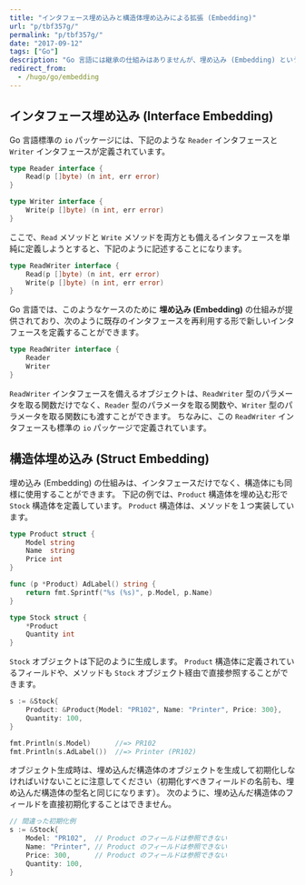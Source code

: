 ```yaml
---
title: "インタフェース埋め込みと構造体埋め込みによる拡張 (Embedding)"
url: "p/tbf357g/"
permalink: "p/tbf357g/"
date: "2017-09-12"
tags: ["Go"]
description: "Go 言語には継承の仕組みはありませんが、埋め込み (Embedding) という仕組みによって型の拡張（結合）を行うことができます。"
redirect_from:
  - /hugo/go/embedding
---
```


インタフェース埋め込み (Interface Embedding)
----

Go 言語標準の `io` パッケージには、下記のような `Reader` インタフェースと `Writer` インタフェースが定義されています。

~~~ go
type Reader interface {
	Read(p []byte) (n int, err error)
}

type Writer interface {
	Write(p []byte) (n int, err error)
}
~~~

ここで、`Read` メソッドと `Write` メソッドを両方とも備えるインタフェースを単純に定義しようとすると、下記のように記述することになります。

~~~ go
type ReadWriter interface {
	Read(p []byte) (n int, err error)
	Write(p []byte) (n int, err error)
}
~~~

Go 言語では、このようなケースのために __埋め込み (Embedding)__ の仕組みが提供されており、次のように既存のインタフェースを再利用する形で新しいインタフェースを定義することができます。

~~~ go
type ReadWriter interface {
	Reader
	Writer
}
~~~

`ReadWriter` インタフェースを備えるオブジェクトは、`ReadWriter` 型のパラメータを取る関数だけでなく、`Reader` 型のパラメータを取る関数や、`Writer` 型のパラメータを取る関数にも渡すことができます。
ちなみに、この `ReadWriter` インタフェースも標準の `io` パッケージで定義されています。


構造体埋め込み (Struct Embedding)
----

埋め込み (Embedding) の仕組みは、インタフェースだけでなく、構造体にも同様に使用することができます。
下記の例では、`Product` 構造体を埋め込む形で `Stock` 構造体を定義しています。
`Product` 構造体は、メソッドを１つ実装しています。

~~~ go
type Product struct {
	Model string
	Name  string
	Price int
}

func (p *Product) AdLabel() string {
	return fmt.Sprintf("%s (%s)", p.Model, p.Name)
}

type Stock struct {
	*Product
	Quantity int
}
~~~

`Stock` オブジェクトは下記のように生成します。
`Product` 構造体に定義されているフィールドや、メソッドも `Stock` オブジェクト経由で直接参照することができます。

~~~  go
s := &Stock{
	Product: &Product{Model: "PR102", Name: "Printer", Price: 300},
	Quantity: 100,
}

fmt.Println(s.Model)      //=> PR102
fmt.Println(s.AdLabel())  //=> Printer (PR102)
~~~

オブジェクト生成時は、埋め込んだ構造体のオブジェクトを生成して初期化しなければいけないことに注意してください（初期化すべきフィールドの名前も、埋め込んだ構造体の型名と同じになります）。
次のように、埋め込んだ構造体のフィールドを直接初期化することはできません。

~~~ go
// 間違った初期化例
s := &Stock{
	Model: "PR102",  // Product のフィールドは参照できない
	Name: "Printer", // Product のフィールドは参照できない
	Price: 300,      // Product のフィールドは参照できない
	Quantity: 100,
}
~~~


